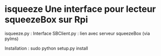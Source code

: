 isqueeze Une interface pour lecteur squeezeBox sur Rpi
========================================================================

isqueeze.py :	Interface 
SBClient.py	:	lien avec serveur squeezeBox (via pylms)
	
Installation :
	sudo python setup.py install
	
	




	